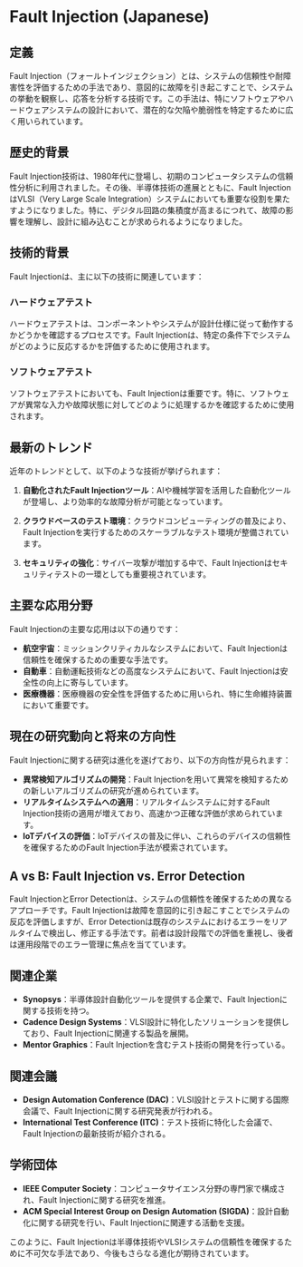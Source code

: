 # Fault Injection (Japanese)

## 定義
Fault Injection（フォールトインジェクション）とは、システムの信頼性や耐障害性を評価するための手法であり、意図的に故障を引き起こすことで、システムの挙動を観察し、応答を分析する技術です。この手法は、特にソフトウェアやハードウェアシステムの設計において、潜在的な欠陥や脆弱性を特定するために広く用いられています。

## 歴史的背景
Fault Injection技術は、1980年代に登場し、初期のコンピュータシステムの信頼性分析に利用されました。その後、半導体技術の進展とともに、Fault InjectionはVLSI（Very Large Scale Integration）システムにおいても重要な役割を果たすようになりました。特に、デジタル回路の集積度が高まるにつれて、故障の影響を理解し、設計に組み込むことが求められるようになりました。

## 技術的背景
Fault Injectionは、主に以下の技術に関連しています：

### ハードウェアテスト
ハードウェアテストは、コンポーネントやシステムが設計仕様に従って動作するかどうかを確認するプロセスです。Fault Injectionは、特定の条件下でシステムがどのように反応するかを評価するために使用されます。

### ソフトウェアテスト
ソフトウェアテストにおいても、Fault Injectionは重要です。特に、ソフトウェアが異常な入力や故障状態に対してどのように処理するかを確認するために使用されます。

## 最新のトレンド
近年のトレンドとして、以下のような技術が挙げられます：

1. **自動化されたFault Injectionツール**：AIや機械学習を活用した自動化ツールが登場し、より効率的な故障分析が可能となっています。
  
2. **クラウドベースのテスト環境**：クラウドコンピューティングの普及により、Fault Injectionを実行するためのスケーラブルなテスト環境が整備されています。

3. **セキュリティの強化**：サイバー攻撃が増加する中で、Fault Injectionはセキュリティテストの一環としても重要視されています。

## 主要な応用分野
Fault Injectionの主要な応用は以下の通りです：

- **航空宇宙**：ミッションクリティカルなシステムにおいて、Fault Injectionは信頼性を確保するための重要な手法です。
- **自動車**：自動運転技術などの高度なシステムにおいて、Fault Injectionは安全性の向上に寄与しています。
- **医療機器**：医療機器の安全性を評価するために用いられ、特に生命維持装置において重要です。

## 現在の研究動向と将来の方向性
Fault Injectionに関する研究は進化を遂げており、以下の方向性が見られます：

- **異常検知アルゴリズムの開発**：Fault Injectionを用いて異常を検知するための新しいアルゴリズムの研究が進められています。
- **リアルタイムシステムへの適用**：リアルタイムシステムに対するFault Injection技術の適用が増えており、高速かつ正確な評価が求められています。
- **IoTデバイスの評価**：IoTデバイスの普及に伴い、これらのデバイスの信頼性を確保するためのFault Injection手法が模索されています。

## A vs B: Fault Injection vs. Error Detection
Fault InjectionとError Detectionは、システムの信頼性を確保するための異なるアプローチです。Fault Injectionは故障を意図的に引き起こすことでシステムの反応を評価しますが、Error Detectionは既存のシステムにおけるエラーをリアルタイムで検出し、修正する手法です。前者は設計段階での評価を重視し、後者は運用段階でのエラー管理に焦点を当てています。

## 関連企業
- **Synopsys**：半導体設計自動化ツールを提供する企業で、Fault Injectionに関する技術を持つ。
- **Cadence Design Systems**：VLSI設計に特化したソリューションを提供しており、Fault Injectionに関連する製品を展開。
- **Mentor Graphics**：Fault Injectionを含むテスト技術の開発を行っている。

## 関連会議
- **Design Automation Conference (DAC)**：VLSI設計とテストに関する国際会議で、Fault Injectionに関する研究発表が行われる。
- **International Test Conference (ITC)**：テスト技術に特化した会議で、Fault Injectionの最新技術が紹介される。

## 学術団体
- **IEEE Computer Society**：コンピュータサイエンス分野の専門家で構成され、Fault Injectionに関する研究を推進。
- **ACM Special Interest Group on Design Automation (SIGDA)**：設計自動化に関する研究を行い、Fault Injectionに関連する活動を支援。 

このように、Fault Injectionは半導体技術やVLSIシステムの信頼性を確保するために不可欠な手法であり、今後もさらなる進化が期待されています。